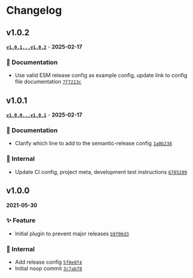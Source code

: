 # Changelog

## v1.0.2

**[`v1.0.1...v1.0.2`](https://github.com/evelynhathaway/semantic-release-fail-on-major-bump/compare/v1.0.1...v1.0.2)** - **2025-02-17**

### 📄 Documentation

- Use valid ESM release config as example config, update link to config file documentation [`7f7213c`](https://github.com/evelynhathaway/semantic-release-fail-on-major-bump/commit/7f7213c)

## v1.0.1

**[`v1.0.0...v1.0.1`](https://github.com/evelynhathaway/semantic-release-fail-on-major-bump/compare/v1.0.0...v1.0.1)** - **2025-02-17**

### 📄 Documentation

- Clarify which line to add to the semantic-release config [`1a0b238`](https://github.com/evelynhathaway/semantic-release-fail-on-major-bump/commit/1a0b238)

### 🧹 Internal

- Update CI config, project meta, development test instructions [`6785289`](https://github.com/evelynhathaway/semantic-release-fail-on-major-bump/commit/6785289)

## v1.0.0

**2021-05-30**

### ✨ Feature

- Initial plugin to prevent major releases [`b9f06d3`](https://github.com/evelynhathaway/semantic-release-fail-on-major-bump/commit/b9f06d3)

### 🧹 Internal

- Add release config [`5f0e8f4`](https://github.com/evelynhathaway/semantic-release-fail-on-major-bump/commit/5f0e8f4)
- Initial noop commit [`3c7ab78`](https://github.com/evelynhathaway/semantic-release-fail-on-major-bump/commit/3c7ab78)
